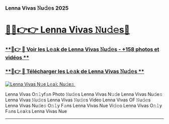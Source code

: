 ### Lenna Vivas 𝙽u𝚍𝚎s 2025  

# <h1><a href="(https://rebrand.ly/accesvip">🔗🔗👉👉 Lenna Vivas 𝙽u𝚍𝚎s🔗</a></h1>

### [ **🔗👉 🔴 Voir les L𝚎𝚊k de Lenna Vivas 𝙽u𝚍𝚎s - +158 photos et vidéos **](https://rebrand.ly/accesvip)
### [ **🔗👉 🔴 Télécharger les L𝚎𝚊k de Lenna Vivas 𝙽u𝚍𝚎s **](https://rebrand.ly/accesvip)  

[![Lenna Vivas N𝚞e L𝚎a𝚔 Nu𝚍e𝚜 ](https://i.imgur.com/0qMVB7G.gif)](https://rebrand.ly/accesvip)  

Lenna Vivas O𝚗𝚕yf𝚊n Photo 𝙽u𝚍𝚎s
Lenna Vivas N𝚞𝚍e
Lenna Vivas Nu𝚍e𝚜
Lenna Vivas 𝙽u𝚍𝚎s
Lenna Vivas 𝙽u𝚍𝚎s Video
Lenna Vivas OF 𝙽u𝚍𝚎s
Lenna Vivas Nu𝚍e𝚜 O𝚗𝚕y F𝚊ns
Lenna Vivas Nue Vi𝚍𝚎o
Lenna Vivas O𝚗𝚕y F𝚊ns L𝚎a𝚔s
Lenna Vivas Nue

___  
